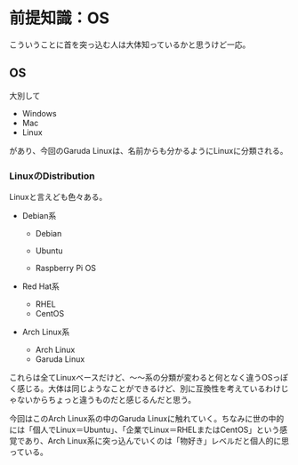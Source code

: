 # 前提知識：OS

こういうことに首を突っ込む人は大体知っているかと思うけど一応。

## OS

大別して

* Windows
* Mac
* Linux

があり、今回のGaruda Linuxは、名前からも分かるようにLinuxに分類される。

### LinuxのDistribution

Linuxと言えども色々ある。

* Debian系

  * Debian

  * Ubuntu
  * Raspberry Pi OS

* Red Hat系

  * RHEL
  * CentOS

* Arch Linux系

  * Arch Linux
  * Garuda Linux

これらは全てLinuxベースだけど、～～系の分類が変わると何となく違うOSっぽく感じる。大体は同じようなことができるけど、別に互換性を考えているわけじゃないからちょっと違うものだと感じるんだと思う。

今回はこのArch Linux系の中のGaruda Linuxに触れていく。ちなみに世の中的には「個人でLinux＝Ubuntu」、「企業でLinux＝RHELまたはCentOS」という感覚であり、Arch Linux系に突っ込んでいくのは「物好き」レベルだと個人的に思っている。

